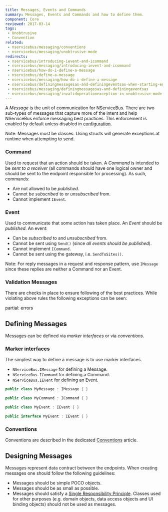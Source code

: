 ```yaml
---
title: Messages, Events and Commands
summary: Messages, Events and Commands and how to define them.
component: Core
reviewed: 2017-03-14
tags:
 - Unobtrusive
 - Convention
related:
 - nservicebus/messaging/conventions
 - nservicebus/messaging/unobtrusive-mode
redirects:
 - nservicebus/introducing-ievent-and-icommand
 - nservicebus/messaging/introducing-ievent-and-icommand
 - nservicebus/how-do-i-define-a-message
 - nservicebus/define-a-message
 - nservicebus/messaging/how-do-i-define-a-message
 - nservicebus/definingmessagesas-and-definingeventsas-when-starting-endpoint
 - nservicebus/messaging/definingmessagesas-and-definingeventsas
 - nservicebus/messaging/invalidoperationexception-in-unobtrusive-mode
---
```


A *Message* is the unit of communication for NServiceBus. There are two sub-types of messages that capture more of the intent and help NServiceBus enforce messaging best practices. This enforcement is enabled by default unless disabled in [configuration](best-practice-enforcement.md).

Note: Messages must be classes. Using structs will generate exceptions at runtime when attempting to send.


### Command

Used to request that an action should be taken. A *Command* is intended to be _sent to a receiver_ (all commands should have one logical owner and should be sent to the endpoint responsible for processing). As such, commands:

 * Are not allowed to be _published_.
 * Cannot be _subscribed_ to or _unsubscribed_ from.
 * Cannot implement `IEvent`.


### Event

Used to communicate that some action has taken place. An *Event* should be _published_. An event:

 * Can be _subscribed_ to and _unsubscribed_ from.
 * Cannot be sent using `Send()` (since _all events should be published_).
 * Cannot implement `ICommand`.
 * Cannot be sent using the gateway, i.e. `SendToSites()`.

Note: For reply messages in a request and response pattern, use `IMessage` since these replies are neither a Command nor an Event.


### Validation Messages

There are checks in place to ensure following of the best practices. While violating above rules the following exceptions can be seen:

partial: errors


## Defining Messages

Messages can be defined via *marker interfaces* or via *conventions*.


### Marker interfaces

The simplest way to define a message is to use marker interfaces.

 * `NServiceBus.IMessage` for defining a Message.
 * `NServiceBus.ICommand` for defining a Command.
 * `NServiceBus.IEvent` for defining an Event.

```cs
public class MyMessage : IMessage { }

public class MyCommand : ICommand { }

public class MyEvent : IEvent { }

public interface MyEvent : IEvent { }
```


 ### Conventions

 Conventions are described in the dedicated [Conventions](/nservicebus/messaging/conventions.md) article.


 ## Designing Messages

 Messages represent data contract between the endpoints. When creating messages one should follow the following guidelines:

 * Messages should be simple POCO objects.
 * Messages should be as small as possible.
 * Messages should satisfy a [Single Responsibility Principle](https://en.wikipedia.org/wiki/Single_responsibility_principle). Classes used for other purposes (e.g. domain objects, data access objects and UI binding objects) should not be used as messages.
